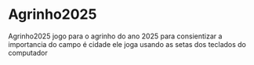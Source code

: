 # Agrinho2025
Agrinho2025
jogo para o agrinho do ano 2025 para consientizar a importancia do campo é cidade 
ele joga usando as setas dos teclados do computador 
